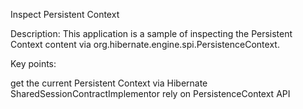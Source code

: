Inspect Persistent Context

Description: This application is a sample of inspecting the Persistent Context content via org.hibernate.engine.spi.PersistenceContext.

Key points:

get the current Persistent Context via Hibernate SharedSessionContractImplementor
rely on PersistenceContext API